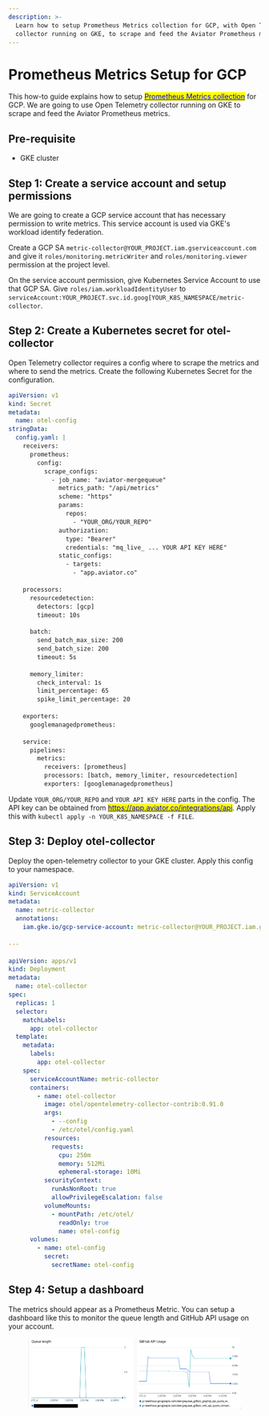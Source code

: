 ```yaml
---
description: >-
  Learn how to setup Prometheus Metrics collection for GCP, with Open Telemetry
  collector running on GKE, to scrape and feed the Aviator Prometheus metrics.
---
```


# Prometheus Metrics Setup for GCP

This how-to guide explains how to setup [<mark style="color:blue;">Prometheus Metrics collection</mark>](reference/monitoring-metrics.md) for GCP. We are going to use Open Telemetry collector running on GKE to scrape and feed the Aviator Prometheus metrics.

## Pre-requisite

* GKE cluster

## Step 1: Create a service account and setup permissions

We are going to create a GCP service account that has necessary permission to write metrics. This service account is used via GKE's workload identify federation.

Create a GCP SA `metric-collector@YOUR_PROJECT.iam.gserviceaccount.com` and give it `roles/monitoring.metricWriter` and `roles/monitoring.viewer` permission at the project level.

On the service account permission, give Kubernetes Service Account to use that GCP SA. Give `roles/iam.workloadIdentityUser` to `serviceAccount:YOUR_PROJECT.svc.id.goog[YOUR_K8S_NAMESPACE/metric-collector`.

## Step 2: Create a Kubernetes secret for otel-collector

Open Telemetry collector requires a config where to scrape the metrics and where to send the metrics. Create the following Kubernetes Secret for the configuration.

```yaml
apiVersion: v1
kind: Secret
metadata:
  name: otel-config
stringData:
  config.yaml: |
    receivers:
      prometheus:
        config:
          scrape_configs:
            - job_name: "aviator-mergequeue"
              metrics_path: "/api/metrics"
              scheme: "https"
              params:
                repos:
                  - "YOUR_ORG/YOUR_REPO"
              authorization:
                type: "Bearer"
                credentials: "mq_live_ ... YOUR API KEY HERE"
              static_configs:
                - targets:
                  - "app.aviator.co"

    processors:
      resourcedetection:
        detectors: [gcp]
        timeout: 10s

      batch:
        send_batch_max_size: 200
        send_batch_size: 200
        timeout: 5s

      memory_limiter:
        check_interval: 1s
        limit_percentage: 65
        spike_limit_percentage: 20

    exporters:
      googlemanagedprometheus:

    service:
      pipelines:
        metrics:
          receivers: [prometheus]
          processors: [batch, memory_limiter, resourcedetection]
          exporters: [googlemanagedprometheus]
```

Update `YOUR_ORG/YOUR_REPO` and `YOUR API KEY HERE` parts in the config. The API key can be obtained from [<mark style="color:blue;">https://app.aviator.co/integrations/api</mark>](https://app.aviator.co/integrations/api). Apply this with `kubectl apply -n YOUR_K8S_NAMESPACE -f FILE`.

## Step 3: Deploy otel-collector

Deploy the open-telemetry collector to your GKE cluster. Apply this config to your namespace.

```yaml
apiVersion: v1
kind: ServiceAccount
metadata:
  name: metric-collector
  annotations:
    iam.gke.io/gcp-service-account: metric-collector@YOUR_PROJECT.iam.gserviceaccount.com

---

apiVersion: apps/v1
kind: Deployment
metadata:
  name: otel-collector
spec:
  replicas: 1
  selector:
    matchLabels:
      app: otel-collector
  template:
    metadata:
      labels:
        app: otel-collector
    spec:
      serviceAccountName: metric-collector
      containers:
        - name: otel-collector
          image: otel/opentelemetry-collector-contrib:0.91.0
          args:
            - --config
            - /etc/otel/config.yaml
          resources:
            requests:
              cpu: 250m
              memory: 512Mi
              ephemeral-storage: 10Mi
          securityContext:
            runAsNonRoot: true
            allowPrivilegeEscalation: false
          volumeMounts:
            - mountPath: /etc/otel/
              readOnly: true
              name: otel-config
      volumes:
        - name: otel-config
          secret:
            secretName: otel-config
```

## Step 4: Setup a dashboard

The metrics should appear as a Prometheus Metric. You can setup a dashboard like this to monitor the queue length and GitHub API usage on your account.

<figure><img src="../.gitbook/assets/image (6) (1).png" alt=""><figcaption></figcaption></figure>
